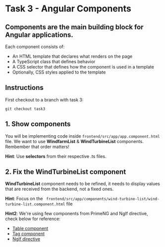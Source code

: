 # Task 3 - Angular Components
## Components are the main building block for Angular applications.

Each component consists of:

- An HTML template that declares what renders on the page
- A TypeScript class that defines behavior
- A CSS selector that defines how the component is used in a template
- Optionally, CSS styles applied to the template

## Instructions
First checkout to a branch with task 3:
```
git checkout task3
```
## 1. Show components
You will be implementing code inside `frontend/src/app/app.component.html` file. We want to use **WindfarmList** & **WindTurbineList** components.
Rembember that order matters!

**Hint**: Use **selectors** from their respective .ts files.

## 2. Fix the WindTurbineList component
**WindTurbineList** component needs to be refined, it needs to display values that are received from the backend, not a fixed ones.

**Hint**: Focus on the ` frontend/src/app/components/wind-turbine-list/wind-turbine-list.component.html` file

**Hint2**: We're using few components from PrimeNG and NgIf directive, check below for reference:

- [Table component](https://primeng.org/table)
- [Tag component](https://primeng.org/tag)
- [NgIf directive](https://angular.io/api/common/NgIf)


